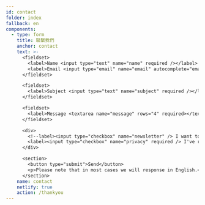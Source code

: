 ```yaml
---
id: contact
folder: index
fallback: en
components:
  - type: form
    title: 聯繫我們
    anchor: contact
    text: >-
      <fieldset>
        <label>Name <input type="text" name="name" required /></label>   
        <label>Email <input type="email" name="email" autocomplete="email" required /></label>
      </fieldset>

      <fieldset>
        <label>Subject <input type="text" name="subject" required /></label>
      </fieldset>

      <fieldset>
        <label>Message <textarea name="message" rows="4" required></textarea></label>
      </fieldset>

      <div>
        <!--label><input type="checkbox" name="newsletter" /> I want to subscribe to the newsletter</label><br><br-->
        <label><input type="checkbox" name="privacy" required /> I've read and accepted the <a href="en/legal/privacy-policy" target="_blank">privacy policy</a>.</label><br><br>
      </div>

      <section>
        <button type="submit">Send</button>
        <p>Please note that in most cases we will response in English.</p>
      </section>
    name: contact
    netlify: true
    action: /thankyou
---
```

